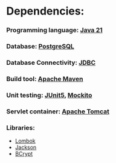 # Dependencies:
### Programming language: [Java 21](https://docs.oracle.com/en/java/javase/21/)
### Database: [PostgreSQL](https://www.postgresql.org/)
### Database Connectivity: [JDBC](https://docs.oracle.com/javase/8/docs/technotes/guides/jdbc/)
### Build tool: [Apache Maven](https://maven.apache.org/)
### Unit testing: [JUnit5](https://junit.org/junit5/), [Mockito](https://site.mockito.org/)
### Servlet container: [Apache Tomcat](https://tomcat.apache.org/)
### Libraries:
 - [Lombok](https://projectlombok.org/)
 - [Jackson](https://github.com/FasterXML/jackson)
 - [BCrypt](https://github.com/djmdjm/jBCrypt)